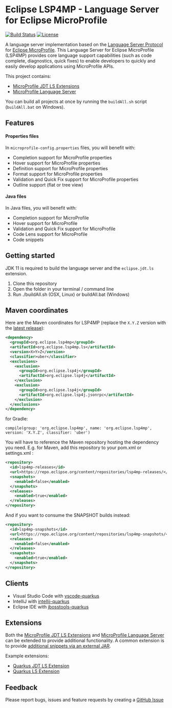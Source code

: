 # Eclipse LSP4MP - Language Server for Eclipse MicroProfile

[![Build Status](https://ci.eclipse.org/lsp4mp/buildStatus/icon?job=lsp4mp%2Fmaster)](https://ci.eclipse.org/lsp4mp/job/lsp4mp/job/master/)
[![License](https://img.shields.io/badge/License-EPL%202.0-brightgreen.svg)](https://www.eclipse.org/legal/epl-2.0/)

A language server implementation based on the [Language Server Protocol](https://github.com/Microsoft/language-server-protocol) for [Eclipse MicroProfile](https://microprofile.io/). This Language Server for Eclipse MicroProfile (LSP4MP) provides core language support capabilities (such as code complete, diagnostics, quick fixes) to enable developers to quickly and easily develop applications using MicroProfile APIs.

This project contains:

- [MicroProfile JDT LS Extensions](./microprofile.jdt)
- [MicroProfile Language Server](./microprofile.ls)

You can build all projects at once by running the `buildAll.sh` script (`buildAll.bat` on Windows).

## Features

#### Properties files

In `microprofile-config.properties` files, you will benefit with:

- Completion support for MicroProfile properties
- Hover support for MicroProfile properties
- Definition support for MicroProfile properties
- Format support for MicroProfile properties
- Validation and Quick Fix support for MicroProfile properties
- Outline support (flat or tree view)

#### Java files

In Java files, you will benefit with:

- Completion support for MicroProfile
- Hover support for MicroProfile
- Validation and Quick Fix support for MicroProfile
- Code Lens support for MicroProfile
- Code snippets

## Getting started

JDK 11 is required to build the language server and the `eclipse.jdt.ls` extension.

1. Clone this repository
2. Open the folder in your terminal / command line
3. Run ./buildAll.sh (OSX, Linux) or buildAll.bat (Windows)

## Maven coordinates

Here are the Maven coordinates for LSP4MP (replace the `X.Y.Z` version with the [latest release](https://repo.eclipse.org/content/repositories/lsp4mp-releases)):
```xml
<dependency>
  <groupId>org.eclipse.lsp4mp</groupId>
  <artifactId>org.eclipse.lsp4mp.ls</artifactId>
  <version>X>Y>Z</version>
  <classifier>uber</classifier>
  <exclusions>
    <exclusion>
      <groupId>org.eclipse.lsp4j</groupId>
      <artifactId>org.eclipse.lsp4j</artifactId>
    </exclusion>
    <exclusion>
      <groupId>org.eclipse.lsp4j</groupId>
      <artifactId>org.eclipse.lsp4j.jsonrpc</artifactId>
    </exclusion>
  </exclusions>
</dependency>
```

for Gradle:
```
compile(group: 'org.eclipse.lsp4mp', name: 'org.eclipse.lsp4mp', version: 'X.Y.Z', classifier: 'uber')
```

You will have to reference the Maven repository hosting the dependency you need. E.g. for Maven, add this repository to your pom.xml or settings.xml :
```xml
<repository>
  <id>lsp4mp-releases</id>
  <url>https://repo.eclipse.org/content/repositories/lsp4mp-releases/</url>
  <snapshots>
    <enabled>false</enabled>
  </snapshots>
  <releases>
    <enabled>true</enabled>
  </releases>
</repository>
```

And if you want to consume the SNAPSHOT builds instead:
```xml
<repository>
  <id>lsp4mp-snapshots</id>
  <url>https://repo.eclipse.org/content/repositories/lsp4mp-snapshots/</url>
  <releases>
    <enabled>false</enabled>
  </releases>
  <snapshots>
    <enabled>true</enabled>
  </snapshots>
</repository>
```

## Clients

- Visual Studio Code with [vscode-quarkus](https://github.com/redhat-developer/vscode-quarkus)
- IntelliJ with [intellij-quarkus](https://github.com/redhat-developer/intellij-quarkus)
- Eclipse IDE with [jbosstools-quarkus](https://github.com/jbosstools/jbosstools-quarkus)

## Extensions

Both the [MicroProfile JDT LS Extensions](./microprofile.jdt) and [MicroProfile Language Server](./microprofile.ls) can be extended to provide additional functionality. A common extension is to provide [additional snippets via an external JAR](https://github.com/eclipse/lsp4mp/tree/master/microprofile.ls#adding-new-external-snippets).

Example extensions:

- [Quarkus JDT LS Extension](https://github.com/redhat-developer/quarkus-ls/tree/master/quarkus.jdt.ext)
- [Quarkus LS Extension](https://github.com/redhat-developer/quarkus-ls/tree/master/quarkus.ls.ext)

## Feedback

Please report bugs, issues and feature requests by creating a [GitHub Issue](https://github.com/eclipse/lsp4mp/issues)
